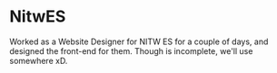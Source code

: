 # NitwES
Worked as a Website Designer for NITW ES for a couple of days, and designed the front-end for them.
Though is incomplete, we'll use somewhere xD.
